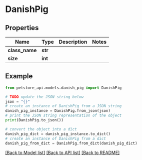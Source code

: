 # DanishPig


## Properties

Name | Type | Description | Notes
------------ | ------------- | ------------- | -------------
**class_name** | **str** |  | 
**size** | **int** |  | 

## Example

```python
from petstore_api.models.danish_pig import DanishPig

# TODO update the JSON string below
json = "{}"
# create an instance of DanishPig from a JSON string
danish_pig_instance = DanishPig.from_json(json)
# print the JSON string representation of the object
print(DanishPig.to_json())

# convert the object into a dict
danish_pig_dict = danish_pig_instance.to_dict()
# create an instance of DanishPig from a dict
danish_pig_from_dict = DanishPig.from_dict(danish_pig_dict)
```
[[Back to Model list]](../README.md#documentation-for-models) [[Back to API list]](../README.md#documentation-for-api-endpoints) [[Back to README]](../README.md)


